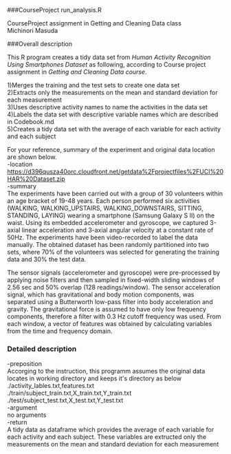 ###CourseProject  run_analysis.R


CourseProject assignment in Getting and Cleaning Data class  
Michinori Masuda


###Overall description

This R program creates a tidy data set from *Human Activity Recognition Using Smartphones Dataset* as following, according to Course project assignment in *Getting and Cleaning Data course*.

1)Merges the training and the test sets to create one data set  
2)Extracts only the measurements on the mean and standard deviation for each measurement  
3)Uses descriptive activity names to name the activities in the data set  
4)Labels the data set with descriptive variable names which are described in Codebook.md   
5)Creates a tidy data set with the average of each variable for each activity and each subject  

For your reference, summary of the experiment and original data location are shown below.  
-location
https://d396qusza40orc.cloudfront.net/getdata%2Fprojectfiles%2FUCI%20HAR%20Dataset.zip  
-summary  
The experiments have been carried out with a group of 30 volunteers within an age bracket of 19-48 years. 
Each person performed six activities (WALKING, WALKING_UPSTAIRS, WALKING_DOWNSTAIRS, SITTING, STANDING, LAYING) wearing a smartphone (Samsung Galaxy S II) on the waist. 
Using its embedded accelerometer and gyroscope, we captured 3-axial linear acceleration and 3-axial angular velocity at a constant rate of 50Hz. 
The experiments have been video-recorded to label the data manually. 
The obtained dataset has been randomly partitioned into two sets, where 70% of the volunteers was selected for generating the training data and 30% the test data. 

The sensor signals (accelerometer and gyroscope) were pre-processed by applying noise filters and then sampled in fixed-width sliding windows of 2.56 sec and 50% overlap (128 readings/window). 
The sensor acceleration signal, which has gravitational and body motion components, was separated using a Butterworth low-pass filter into body acceleration and gravity. 
The gravitational force is assumed to have only low frequency components, therefore a filter with 0.3 Hz cutoff frequency was used. 
From each window, a vector of features was obtained by calculating variables from the time and frequency domain.


### Detailed description

-preposition  
Accorging to the instruction, 
this programm assumes the original data locates in working directory and keeps it's directory as below  
./activity_lables.txt,features.txt   
./train/subject_train.txt,X_train.txt,Y_train.txt  
./test/subject_test.txt,X_test.txt,Y_test.txt    
-argument  
no arguments  
-return  
A tidy data as dataframe which provides the average of each variable for each activity and each subject.
These variables are extructed only the measurements on the mean and standard deviation for each measurement
